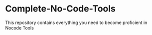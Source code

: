 # Complete-No-Code-Tools
This repository contains everything you need to become proficient in Nocode Tools
